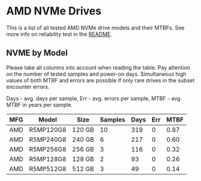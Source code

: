 AMD NVMe Drives
===============

This is a list of all tested AMD NVMe drive models and their MTBFs. See more
info on reliability test in the [README](https://github.com/linuxhw/SMART).

NVME by Model
------------

Please take all columns into account when reading the table. Pay attention on the
number of tested samples and power-on days. Simultaneous high values of both MTBF
and errors are possible if only rare drives in the subset encounter errors.

Days - avg. days per sample,
Err  - avg. errors per sample,
MTBF - avg. MTBF in years per sample.

| MFG       | Model              | Size   | Samples | Days  | Err   | MTBF |
|-----------|--------------------|--------|---------|-------|-------|------|
| AMD       | R5MP120G8          | 120 GB | 10      | 319   | 0     | 0.87   |
| AMD       | R5MP240G8          | 240 GB | 6       | 217   | 0     | 0.60   |
| AMD       | R5MP256G8          | 256 GB | 3       | 116   | 0     | 0.32   |
| AMD       | R5MP128G8          | 128 GB | 2       | 93    | 0     | 0.26   |
| AMD       | R5MP512G8          | 512 GB | 3       | 49    | 0     | 0.14   |
